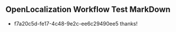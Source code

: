 ## OpenLocalization Workflow Test MarkDown
* f7a20c5d-fe17-4c48-9e2c-ee6c29490ee5 thanks!

<!--HONumber=Aug16_HO5-->


